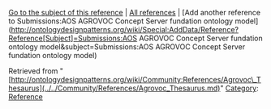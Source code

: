 [Go to the subject of this reference](../../Submissions/AOS_AGROVOC_Concept_Server_fundation_ontology_model.md "Submissions:AOS AGROVOC Concept Server fundation ontology model") | [All references](../../Community/References.1.md "Community:References") | [Add another reference to Submissions:AOS AGROVOC Concept Server fundation ontology model](http://ontologydesignpatterns.org/wiki/Special:AddData/Reference?Reference[Subject]=Submissions:AOS AGROVOC Concept Server fundation ontology model&subject=Submissions:AOS AGROVOC Concept Server fundation ontology model)


Retrieved from "[http://ontologydesignpatterns.org/wiki/Community:References/Agrovoc\_Thesaurus](../../Community/References/Agrovoc_Thesaurus.md)"
 [Category](http://ontologydesignpatterns.org/wiki/Special:Categories "Special:Categories"): [Reference](../../Category/Reference.md "Category:Reference")